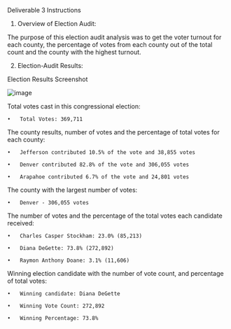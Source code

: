 Deliverable 3 Instructions

1. Overview of Election Audit: 

The purpose of this election audit analysis was to get the voter turnout for each county, 
the percentage of votes from each county out of the total count and the county with the highest turnout.

2. Election-Audit Results: 

Election Results Screenshot

![image](https://user-images.githubusercontent.com/79559910/115131507-a2e21a80-9fc6-11eb-90f1-61df686145f8.png)


Total votes cast in this congressional election: 

    •	Total Votes: 369,711

The county results, number of votes and the percentage of total votes for each county:

    •	Jefferson contributed 10.5% of the vote and 38,855 votes
  
    •	Denver contributed 82.8% of the vote and 306,055 votes
  
    •	Arapahoe contributed 6.7% of the vote and 24,801 votes
  

The county with the largest number of votes: 

    •	Denver - 306,055 votes

The number of votes and the percentage of the total votes each candidate received:

    •	Charles Casper Stockham: 23.0% (85,213)
  
    •	Diana DeGette: 73.8% (272,892)
  
    •	Raymon Anthony Doane: 3.1% (11,606)
  

Winning election candidate with the number of vote count, and percentage of total votes: 

    •	Winning candidate: Diana DeGette
  
    •	Winning Vote Count: 272,892
  
    •	Winning Percentage: 73.8%

